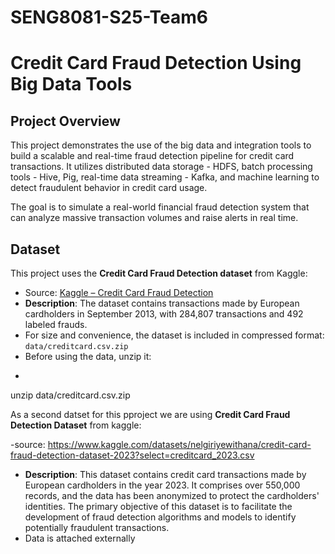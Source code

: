 ﻿# SENG8081-S25-Team6
# Credit Card Fraud Detection Using Big Data Tools

## Project Overview
This project demonstrates the use of the big data and integration tools to build a scalable and real-time fraud detection pipeline for credit card transactions.
It utilizes distributed data storage - HDFS, batch processing tools - Hive, Pig, real-time data streaming - Kafka, and machine learning to detect fraudulent behavior in credit card usage.

The goal is to simulate a real-world financial fraud detection system that can analyze massive transaction volumes and raise alerts in real time.

## Dataset

This project uses the **Credit Card Fraud Detection dataset** from Kaggle:

- Source: [Kaggle – Credit Card Fraud Detection](https://www.kaggle.com/datasets/mlg-ulb/creditcardfraud)
- **Description**: The dataset contains transactions made by European cardholders in September 2013, with 284,807 transactions and 492 labeled frauds.
- For size and convenience, the dataset is included in compressed format:  `data/creditcard.csv.zip`
- Before using the data, unzip it:
- ```bash
unzip data/creditcard.csv.zip

As a second datset for this pproject we are using **Credit Card Fraud Detection Dataset** from kaggle:

-source: https://www.kaggle.com/datasets/nelgiriyewithana/credit-card-fraud-detection-dataset-2023?select=creditcard_2023.csv
- **Description**: This dataset contains credit card transactions made by European cardholders in the year 2023. It comprises over 550,000 records, and the data has been anonymized to protect the cardholders' identities. The primary objective of this dataset is to facilitate the development of fraud detection algorithms and models to identify potentially fraudulent transactions.
- Data is attached externally 


